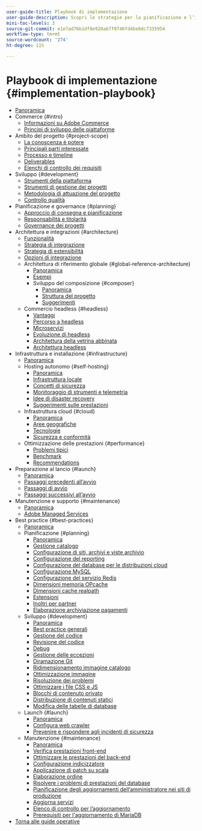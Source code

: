 ```yaml
---
user-guide-title: Playbook di implementazione
user-guide-description: Scopri le strategie per la pianificazione e l’implementazione di un sito Adobe Commerce di successo.
mini-toc-levels: 3
source-git-commit: e1e7ad76b1df8e920ab7f9740fd4be8dc7335954
workflow-type: tm+mt
source-wordcount: '274'
ht-degree: 11%

---
```



# Playbook di implementazione {#implementation-playbook}

- [Panoramica](overview.md)
- Commerce {#intro}
   - [Informazioni su Adobe Commerce](intro/about-commerce.md)
   - [Principi di sviluppo delle piattaforme](intro/platform-development.md)
- Ambito del progetto {#project-scope}
   - [La conoscenza è potere](project-scope/knowledge.md)
   - [Principali parti interessate](project-scope/key-stakeholders.md)
   - [Processo e timeline](project-scope/process-timeline.md)
   - [Deliverables](project-scope/deliverables.md)
   - [Elenchi di controllo dei requisiti](project-scope/requirement-checklists.md)
- Sviluppo {#development}
   - [Strumenti della piattaforma](development/platform-tools.md)
   - [Strumenti di gestione dei progetti](development/project-management-tools.md)
   - [Metodologia di attuazione del progetto](development/delivery.md)
   - [Controllo qualità](development/quality-control.md)
- Pianificazione e governance {#planning}
   - [Approccio di consegna e pianificazione](planning/delivery.md)
   - [Responsabilità e titolarità](planning/ownership.md)
   - [Governance dei progetti](planning/governance.md)
- Architettura e integrazioni {#architecture}
   - [Funzionalità](architecture/capabilities.md)
   - [Strategia di integrazione](architecture/integration-strategy.md)
   - [Strategia di estensibilità](architecture/extensibility-strategy.md)
   - [Opzioni di integrazione](architecture/integration-options.md)
   - Architettura di riferimento globale {#global-reference-architecture}
      - [Panoramica](architecture/global-reference/overview.md)
      - [Esempi](architecture/global-reference/examples.md)
      - Sviluppo del composizione {#composer}
         - [Panoramica](architecture/global-reference/composer/overview.md)
         - [Struttura del progetto](architecture/global-reference/composer/project-structure.md)
         - [Suggerimenti](architecture/global-reference/composer/tips-and-tricks.md)
   - Commercio headless {#headless}
      - [Vantaggi](architecture/headless/benefits.md)
      - [Percorso a headless](architecture/headless/journey-to-headless.md)
      - [Microservizi](architecture/headless/microservices.md)
      - [Evoluzione di headless](architecture/headless/evolution.md)
      - [Architettura della vetrina abbinata](architecture/headless/legacy-storefront.md)
      - [Architettura headless](architecture/headless/adobe-commerce.md)
- Infrastruttura e installazione {#infrastructure}
   - [Panoramica](infrastructure/overview.md)
   - Hosting autonomo {#self-hosting}
      - [Panoramica](infrastructure/self-hosting/overview.md)
      - [Infrastruttura locale](infrastructure/self-hosting/on-premises.md)
      - [Concetti di sicurezza](infrastructure/self-hosting/security-concepts.md)
      - [Monitoraggio di strumenti e telemetria](infrastructure/self-hosting/monitoring-tools.md)
      - [Idee di disaster recovery](infrastructure/self-hosting/disaster-recovery-ideas.md)
      - [Suggerimenti sulle prestazioni](infrastructure/self-hosting/performance-tips.md)
   - Infrastruttura cloud {#cloud}
      - [Panoramica](infrastructure/cloud/overview.md)
      - [Aree geografiche](infrastructure/cloud/regions.md)
      - [Tecnologie](infrastructure/cloud/technology.md)
      - [Sicurezza e conformità](infrastructure/cloud/security.md)
   - Ottimizzazione delle prestazioni {#performance}
      - [Problemi tipici](infrastructure/performance/optimization.md)
      - [Benchmark](infrastructure/performance/benchmarks.md)
      - [Recommendations](infrastructure/performance/recommendations.md)
- Preparazione al lancio {#launch}
   - [Panoramica](launch/overview.md)
   - [Passaggi precedenti all’avvio](launch/pre-launch-steps.md)
   - [Passaggi di avvio](launch/launch-steps.md)
   - [Passaggi successivi all’avvio](launch/post-launch-steps.md)
- Manutenzione e supporto {#maintenance}
   - [Panoramica](maintenance/overview.md)
   - [Adobe Managed Services](maintenance/adobe-managed-services.md)
- Best practice {#best-practices}
   - [Panoramica](best-practices/phases.md)
   - Pianificazione {#planning}
      - [Panoramica](best-practices/planning/overview.md)
      - [Gestione catalogo](best-practices/planning/catalog-management.md)
      - [Configurazione di siti, archivi e viste archivio](best-practices/planning/sites-stores-store-views.md)
      - [Configurazione del reporting](best-practices/planning/reporting-configuration.md)
      - [Configurazione del database per le distribuzioni cloud&#x200B;](best-practices/planning/database-on-cloud.md)
      - [Configurazione MySQL](best-practices/planning/mysql-configuration.md)
      - [Configurazione del servizio Redis](best-practices/planning/redis-service-configuration.md)
      - [Dimensioni memoria OPcache](best-practices/planning/opcache-memory-size.md)
      - [Dimensioni cache realpath](best-practices/planning/realpath-cache-size.md)
      - [Estensioni](best-practices/planning/extensions.md)
      - [Inoltri per partner](best-practices/planning/partner-escalation.md)
      - [Elaborazione archiviazione pagamenti](best-practices/planning/payment-processing-storage.md)
   - Sviluppo {#development}
      - [Panoramica](best-practices/development/overview.md)
      - [Best practice generali](best-practices/development/general.md)
      - [Gestione del codice](best-practices/development/code-management.md)
      - [Revisione del codice](best-practices/development/code-review.md)
      - [Debug](best-practices/development/debugging.md)
      - [Gestione delle eccezioni](best-practices/development/exception-handling.md)
      - [Diramazione Git](best-practices/development/git-branching.md)
      - [Ridimensionamento immagine catalogo](best-practices/development/catalog-image-resizing.md)
      - [Ottimizzazione immagine](best-practices/development/image-optimization.md)
      - [Risoluzione dei problemi](best-practices/development/troubleshooting.md)
      - [Ottimizzare i file CSS e JS](best-practices/development/optimize-css-js-files.md)
      - [Blocchi di contenuto privato](best-practices/development/private-content-block-configuration.md)
      - [Distribuzione di contenuti statici](best-practices/development/static-content-deployment.md)
      - [Modifica delle tabelle di database](best-practices/development/modifying-core-and-third-party-tables.md)
   - Launch {#launch}
      - [Panoramica](best-practices/launch/overview.md)
      - [Configura web crawler](best-practices/launch/robots-txt.md)
      - [Prevenire e rispondere agli incidenti di sicurezza](best-practices/launch/prevent-respond-security-incident.md)
   - Manutenzione {#maintenance}
      - [Panoramica](best-practices/maintenance/overview.md)
      - [Verifica prestazioni front-end](best-practices/maintenance/frontend-performance.md)
      - [Ottimizzare le prestazioni del back-end](best-practices/maintenance/backend-performance.md)
      - [Configurazione indicizzatore](best-practices/maintenance/indexer-configuration.md)
      - [Applicazione di patch su scala](best-practices/maintenance/patching-at-scale.md)
      - [Elaborazione ordine](best-practices/maintenance/order-processing-configuration.md)
      - [Risolvere i problemi di prestazioni del database](best-practices/maintenance/resolve-database-performance-issues.md)
      - [Pianificazione degli aggiornamenti dell’amministratore nei siti di produzione](best-practices/maintenance/scheduling-admin-updates-in-production.md)
      - [Aggiorna servizi](best-practices/maintenance/update-services.md)
      - [Elenco di controllo per l’aggiornamento](best-practices/maintenance/upgrade-checklist.md)
      - [Prerequisiti per l&#39;aggiornamento di MariaDB](best-practices/maintenance/commerce-235-upgrade-prerequisites-mariadb.md)
- [Torna alle guide operative](https://experienceleague.adobe.com/docs/commerce-operations/operational-guides/home.html)
